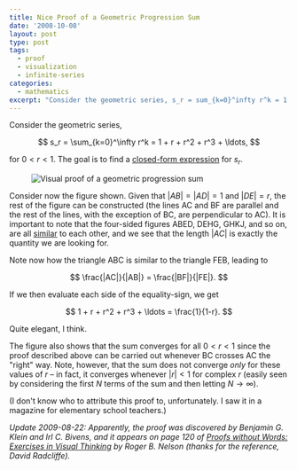 ```yaml
---
title: Nice Proof of a Geometric Progression Sum
date: '2008-10-08'
layout: post
type: post
tags:
  - proof
  - visualization
  - infinite-series
categories:
  - mathematics
excerpt: "Consider the geometric series, s_r = sum_{k=0}^infty r^k = 1 + r + r^2 + r^3 + ..., for\_0 < r < 1. The goal is to find a closed-form expression for s_r. [...]"
---
```

Consider the geometric series,

$$
s_r = \sum_{k=0}^\infty r^k = 1 + r + r^2 + r^3 + \ldots,
$$

for $0 < r < 1$. The goal is to find a [closed-form expression](http://en.wikipedia.org/wiki/Closed-form_expression) for $s_r$.

<figure>
  <img src="/media/geoprog.svg" alt="Visual proof of a geometric progression sum" class="img-responsive">
</figure>

Consider now the figure shown. Given that $|AB|=|AD|=1$ and $|DE|=r$, the rest of the figure can be constructed (the lines AC and BF are parallel and the rest of the lines, with the exception of BC, are perpendicular to AC). It is important to note that the four-sided figures ABED, DEHG, GHKJ, and so on, are all [similar](http://en.wikipedia.org/wiki/Similarity_(geometry)) to each other, and we see that the length $|AC|$ is exactly the quantity we are looking for.

Note now how the triangle ABC is similar to the triangle FEB, leading to

$$
\frac{|AC|}{|AB|} = \frac{|BF|}{|FE|}.
$$

If we then evaluate each side of the equality-sign, we get

$$
1 + r + r^2 + r^3 + \ldots = \frac{1}{1-r}.
$$

Quite elegant, I think.

The figure also shows that the sum converges for all $0 < r < 1$ since the proof described above can be carried out whenever BC crosses AC the "right" way. Note, however, that the sum does not converge *only* for these values of $r$ &ndash; in fact, it converges whenever $|r| < 1$ for complex $r$ (easily seen by considering the first $N$ terms of the sum and then letting $N \rightarrow \infty$).

(I don't know who to attribute this proof to, unfortunately. I saw it in a magazine for elementary school teachers.)

*Update 2009-08-22: Apparently, the proof was discovered by Benjamin G. Klein and Irl C. Bivens, and it appears on page 120 of
[Proofs without Words: Exercises in Visual Thinking](/refs/pww1) by Roger B. Nelson (thanks for the reference, David Radcliffe).*
